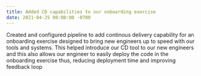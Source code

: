 ```yaml
---
title: Added CD capabilities to our onboarding exercise
date: 2021-04-25 00:00:00 -0700
---
```


Created and configured pipeline to add continous delivery capability for an onboarding exercise designed to bring new engineers up to speed with our tools and systems. This helped introduce our CD tool to our new engineers and this also allows our engineer to easily deploy the code in the onboarding exercise thus, reducing deployment time and improving feedback loop
